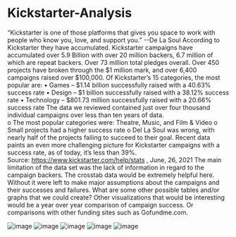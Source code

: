 # Kickstarter-Analysis

“Kickstarter is one of those platforms that gives you space to work with people who know you, love, and support you.”
		--De La Soul
According to Kickstarter they have accumulated. 
Kickstarter campaigns have accumulated over 5.9 Billion  with over 20 million backers, 6.7 million of which are repeat backers.  Over 73 million total pledges overall.   Over 450 projects have broken through the $1 million mark, and over 6,400 campaigns raised over $100,000.
Of Kickstarter’s 15 categories, the most popular are:
•	Games – $1.14 billion successfully raised with a 40.63% success rate
•	Design – $1 billion successfully raised with a 38.12% success rate
•	Technology – $801.73 million successfully raised with a 20.66% success rate
The data we reviewed contained just over four thousand individual campaigns over less than ten years of data.   
o	The most popular categories were:  Theatre,  Music, and Film & Video
o	Small projects had a higher success rate
o	Del La Soul was wrong, with nearly half of the projects failing to succeed to their goal.
Recent data paints an even more challenging picture for Kickstarter campaigns with a success rate, as of today, it’s less than 39%.   	 
Source: https://www.kickstarter.com/help/stats , June, 26, 2021
The main limitation of the data set was the lack of information in regard to the campaign backers.  The crosstab data would be extremely helpful here.  Without it were left to make major assumptions about the campaigns and their successes and failures.  What are some other possible tables and/or graphs that we could create?
Other visualizations that would be interesting would be a year over year comparison of campaign success.  Or comparisons with other funding sites such as Gofundme.com.


![image](https://user-images.githubusercontent.com/656837/123535199-3a569e80-d6d7-11eb-906d-fc0051817b52.png)
![image](https://user-images.githubusercontent.com/656837/123535211-493d5100-d6d7-11eb-83fc-46d294c19065.png)
![image](https://user-images.githubusercontent.com/656837/123535225-59553080-d6d7-11eb-978f-25f81f032a5f.png)
![image](https://user-images.githubusercontent.com/656837/123535234-6d009700-d6d7-11eb-914e-129c80ef8ce7.png)
![image](https://user-images.githubusercontent.com/656837/123535151-ff546b00-d6d6-11eb-98a9-ad6b4c1d9d79.png)
